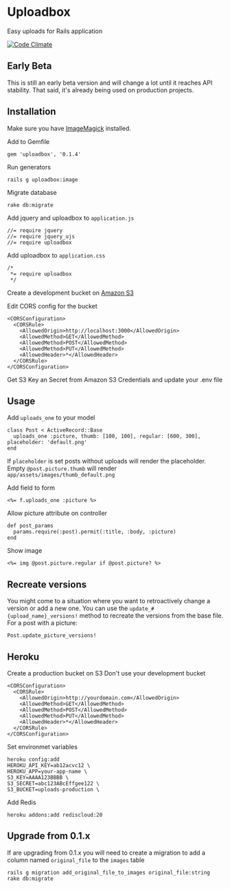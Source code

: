 # Uploadbox
Easy uploads for Rails application

[![Code Climate](https://codeclimate.com/github/startae/uploadbox.png)](https://codeclimate.com/github/startae/uploadbox)

## Early Beta
This is still an early beta version and will change a lot until it reaches API stability.
That said, it's already being used on production projects.


## Installation

Make sure you have [ImageMagick](http://www.imagemagick.org/) installed.

Add to Gemfile
```
gem 'uploadbox', '0.1.4'
```

Run generators
```
rails g uploadbox:image
```

Migrate database
```
rake db:migrate
```

Add jquery and uploadbox to `application.js`
```
//= require jquery
//= require jquery_ujs
//= require uploadbox
```

Add uploadbox to `application.css`
```
/*
 *= require uploadbox
 */
```

Create a development bucket on [Amazon S3](http://aws.amazon.com/s3/)

Edit CORS config for the bucket
```
<CORSConfiguration>
  <CORSRule>
    <AllowedOrigin>http://localhost:3000</AllowedOrigin>
    <AllowedMethod>GET</AllowedMethod>
    <AllowedMethod>POST</AllowedMethod>
    <AllowedMethod>PUT</AllowedMethod>
    <AllowedHeader>*</AllowedHeader>
  </CORSRule>
</CORSConfiguration>
```

Get S3 Key an Secret from Amazon S3 Credentials and update your .env file

## Usage
Add `uploads_one` to your model
```
class Post < ActiveRecord::Base
  uploads_one :picture, thumb: [100, 100], regular: [600, 300], placeholder: 'default.png'
end
```

If `placeholder` is set posts without uploads will render the placeholder.
Empty `@post.picture.thumb` will render `app/assets/images/thumb_default.png`

Add field to form
```
<%= f.uploads_one :picture %>
```

Allow picture attribute on controller
```
def post_params
  params.require(:post).permit(:title, :body, :picture)
end
```

Show image
```
<%= img @post.picture.regular if @post.picture? %>
```

## Recreate versions
You might come to a situation where you want to retroactively change a version or add a new one. You can use the `update_#{upload_name}_versions!` method to recreate the versions from the base file.
For a post with a picture:

```
Post.update_picture_versions!
```


## Heroku
Create a production bucket on S3
Don't use your development bucket
```
<CORSConfiguration>
  <CORSRule>
    <AllowedOrigin>http://yourdomain.com</AllowedOrigin>
    <AllowedMethod>GET</AllowedMethod>
    <AllowedMethod>POST</AllowedMethod>
    <AllowedMethod>PUT</AllowedMethod>
    <AllowedHeader>*</AllowedHeader>
  </CORSRule>
</CORSConfiguration>
```

Set environmet variables
```
heroku config:add
HEROKU_API_KEY=ab12acvc12 \
HEROKU_APP=your-app-name \
S3_KEY=AAAA123BBBB \
S3_SECRET=abc123ABcEffgee122 \
S3_BUCKET=uploads-production \
```

Add Redis
```
heroku addons:add rediscloud:20
```

## Upgrade from 0.1.x
If are upgrading from 0.1.x you will need to create a migration to add a column named `original_file` to the `images` table
```
rails g migration add_original_file_to_images original_file:string
rake db:migrate
```

